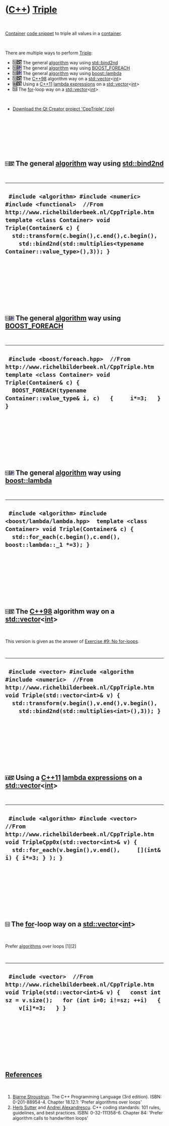 



 

 

 

 

 

([C++](Cpp.htm)) [Triple](CppTriple.htm)
========================================

 

[Container](CppContainer.htm) [code snippet](CppCodeSnippets.htm) to
triple all values in a [container](CppContainer.htm).

 

There are multiple ways to perform [Triple](CppTriple.htm):

-   ![C++98](PicCpp98.png)![STL](PicStl.png) The general
    [algorithm](CppAlgorithm.htm) way using
    [std::bind2nd](CppBind2nd.htm)
-   ![C++98](PicCpp98.png)![Boost](PicBoost.png) The general
    [algorithm](CppAlgorithm.htm) way using
    [BOOST\_FOREACH](CppBOOST_FOREACH.htm)
-   ![C++98](PicCpp98.png)![Boost](PicBoost.png) The general
    [algorithm](CppAlgorithm.htm) way using
    [boost::lambda](CppLambda.htm)
-   ![C++98](PicCpp98.png)![STL](PicStl.png) The [C++98](Cpp98.htm)
    algorithm way on a
    [std::vector](CppVector.htm)&lt;[int](CppInt.htm)&gt;
-   ![C++11](PicCpp11.png)![STL](PicStl.png) Using a [C++11](Cpp11.htm)
    [lambda expressions](CppLambdaExpression.htm) on a
    [std::vector](CppVector.htm)&lt;[int](CppInt.htm)&gt;
-   ![C++98](PicCpp98.png) The [for](CppFor.htm)-loop way on a
    [std::vector](CppVector.htm)&lt;[int](CppInt.htm)&gt;

 

-   [Download the Qt Creator project 'CppTriple' (zip)](CppTriple.zip)

 

 

 

 

![C++98](PicCpp98.png)![STL](PicStl.png) The general [algorithm](CppAlgorithm.htm) way using [std::bind2nd](CppBind2nd.htm)
---------------------------------------------------------------------------------------------------------------------------

 

  ------------------------------------------------------------------------------------------------------------------------------------------------------------------------------------------------------------------------------------------------------------------------------------------------------
  ` #include <algorithm> #include <numeric> #include <functional>  //From http://www.richelbilderbeek.nl/CppTriple.htm template <class Container> void Triple(Container& c) {   std::transform(c.begin(),c.end(),c.begin(),     std::bind2nd(std::multiplies<typename Container::value_type>(),3)); }`
  ------------------------------------------------------------------------------------------------------------------------------------------------------------------------------------------------------------------------------------------------------------------------------------------------------

 

 

 

 

 

![C++98](PicCpp98.png)![Boost](PicBoost.png) The general [algorithm](CppAlgorithm.htm) way using [BOOST\_FOREACH](CppBOOST_FOREACH.htm)
---------------------------------------------------------------------------------------------------------------------------------------

 

  -----------------------------------------------------------------------------------------------------------------------------------------------------------------------------------------------------------------------
  ` #include <boost/foreach.hpp>  //From http://www.richelbilderbeek.nl/CppTriple.htm template <class Container> void Triple(Container& c) {   BOOST_FOREACH(typename Container::value_type& i, c)   {     i*=3;   } }`
  -----------------------------------------------------------------------------------------------------------------------------------------------------------------------------------------------------------------------

 

 

 

 

 

![C++98](PicCpp98.png)![Boost](PicBoost.png) The general [algorithm](CppAlgorithm.htm) way using [boost::lambda](CppLambda.htm)
-------------------------------------------------------------------------------------------------------------------------------

 

  ---------------------------------------------------------------------------------------------------------------------------------------------------------------------------------
  ` #include <algorithm> #include <boost/lambda/lambda.hpp>  template <class Container> void Triple(Container& c) {   std::for_each(c.begin(),c.end(), boost::lambda::_1 *=3); }`
  ---------------------------------------------------------------------------------------------------------------------------------------------------------------------------------

 

 

 

 

 

![C++98](PicCpp98.png)![STL](PicStl.png) The [C++98](Cpp98.htm) algorithm way on a [std::vector](CppVector.htm)&lt;[int](CppInt.htm)&gt;
----------------------------------------------------------------------------------------------------------------------------------------

 

This version is given as the answer of [Exercise \#9: No
for-loops](CppExerciseNoForLoops.htm).

 

  --------------------------------------------------------------------------------------------------------------------------------------------------------------------------------------------------------------------------------------------------
  ` #include <vector> #include <algorithm #include <numeric>  //From http://www.richelbilderbeek.nl/CppTriple.htm void Triple(std::vector<int>& v) {   std::transform(v.begin(),v.end(),v.begin(),     std::bind2nd(std::multiplies<int>(),3)); }`
  --------------------------------------------------------------------------------------------------------------------------------------------------------------------------------------------------------------------------------------------------

 

 

 

 

 

![C++11](PicCpp11.png)![STL](PicStl.png) Using a [C++11](Cpp11.htm) [lambda expressions](CppLambdaExpression.htm) on a [std::vector](CppVector.htm)&lt;[int](CppInt.htm)&gt;
----------------------------------------------------------------------------------------------------------------------------------------------------------------------------

 

  ---------------------------------------------------------------------------------------------------------------------------------------------------------------------------------------------------------
  ` #include <algorithm> #include <vector>  //From http://www.richelbilderbeek.nl/CppTriple.htm void TripleCpp0x(std::vector<int>& v) {   std::for_each(v.begin(),v.end(),     [](int& i) { i*=3; } ); }`
  ---------------------------------------------------------------------------------------------------------------------------------------------------------------------------------------------------------

 

 

 

 

 

![C++98](PicCpp98.png) The [for](CppFor.htm)-loop way on a [std::vector](CppVector.htm)&lt;[int](CppInt.htm)&gt;
----------------------------------------------------------------------------------------------------------------

 

Prefer [algorithms](CppAlgorithm.htm) over loops \[1\]\[2\]

 

  --------------------------------------------------------------------------------------------------------------------------------------------------------------------------------------------
  ` #include <vector>  //From http://www.richelbilderbeek.nl/CppTriple.htm void Triple(std::vector<int>& v) {   const int sz = v.size();   for (int i=0; i!=sz; ++i)   {     v[i]*=3;   } }`
  --------------------------------------------------------------------------------------------------------------------------------------------------------------------------------------------

 

 

 

 

 

[References](CppReferences.htm)
-------------------------------

 

1.  [Bjarne Stroustrup](CppBjarneStroustrup.htm). The C++ Programming
    Language (3rd edition). ISBN: 0-201-88954-4. Chapter 18.12.1:
    'Prefer algorithms over loops'
2.  [Herb Sutter](CppHerbSutter.htm) and [Andrei
    Alexandrescu](CppAndreiAlexandrescu.htm). C++ coding standards: 101
    rules, guidelines, and best practices. ISBN: 0-32-111358-6. Chapter
    84: 'Prefer algorithm calls to handwritten loops'

 

 

 

 

 





 



